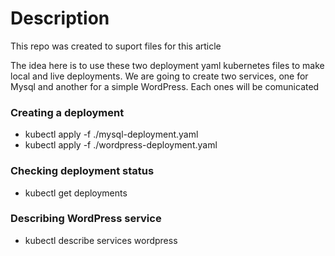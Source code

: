 # Description

This repo was created to suport files for this article


The idea here is to use these two deployment yaml kubernetes files to make local and live deployments. We are going to create two services, one for Mysql and another for a simple WordPress. Each ones will be comunicated

### Creating a deployment

* kubectl apply -f ./mysql-deployment.yaml
* kubectl apply -f ./wordpress-deployment.yaml 

### Checking deployment status

* kubectl get deployments

### Describing WordPress service

* kubectl describe services wordpress
